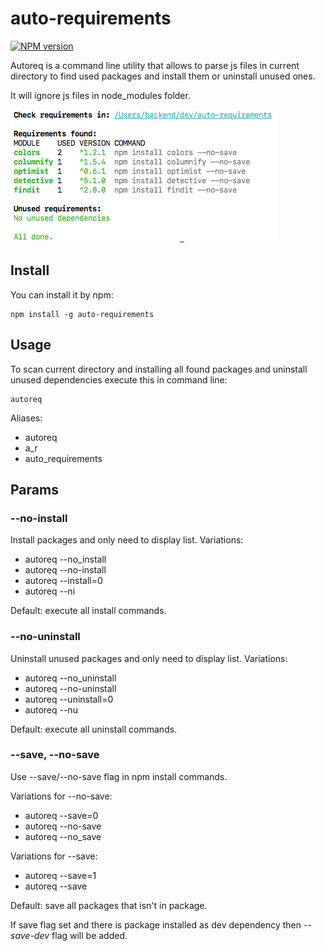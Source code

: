 # auto-requirements

[![NPM version](https://img.shields.io/npm/v/auto-requirements.svg)](https://www.npmjs.com/package/auto-requirements)

Autoreq is a command line utility that allows to parse js files in current directory to find used packages and install them or uninstall unused ones.

It will ignore js files in node_modules folder.

![alt example](https://raw.githubusercontent.com/saveryanov/auto-requirements/master/examples/result.png)

## Install

You can install it by npm:

```commandline
npm install -g auto-requirements
```

## Usage

To scan current directory and installing all found packages and uninstall unused dependencies execute this in command line:

```commandline
autoreq
```

Aliases:

* autoreq
* a_r
* auto_requirements

## Params

### --no-install

Install packages and only need to display list. Variations:

* autoreq --no_install
* autoreq --no-install
* autoreq --install=0
* autoreq --ni

Default: execute all install commands.

### --no-uninstall

Uninstall unused packages and only need to display list. Variations:

* autoreq --no_uninstall
* autoreq --no-uninstall
* autoreq --uninstall=0
* autoreq --nu

Default: execute all uninstall commands.

### --save, --no-save

Use --save/--no-save flag in npm install commands.

Variations for --no-save:

* autoreq --save=0
* autoreq --no-save
* autoreq --no_save

Variations for --save:

* autoreq --save=1
* autoreq --save

Default: save all packages that isn't in package.

If save flag set and there is package installed as dev dependency then *--save-dev* flag will be added.